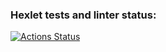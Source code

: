 ### Hexlet tests and linter status:
[![Actions Status](https://github.com/danlo12/python-project-83/actions/workflows/hexlet-check.yml/badge.svg)](https://github.com/danlo12/python-project-83/actions)